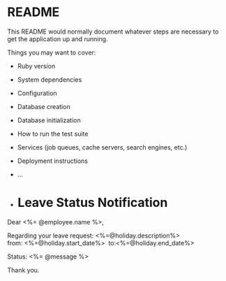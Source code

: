 # README

This README would normally document whatever steps are necessary to get the
application up and running.

Things you may want to cover:

* Ruby version

* System dependencies

* Configuration

* Database creation

* Database initialization

* How to run the test suite

* Services (job queues, cache servers, search engines, etc.)

* Deployment instructions

* ...
* <h1>Leave Status Notification</h1>
<p>Dear <%= @employee.name %>,</p>
<p>Regarding your leave request: <%=@holiday.description%></br>from: <%=@holiday.start_date%>&nbsp; to:<%=@holiday.end_date%></p>
<p>Status: <%= @message %></p>
<p>Thank you.</p>
